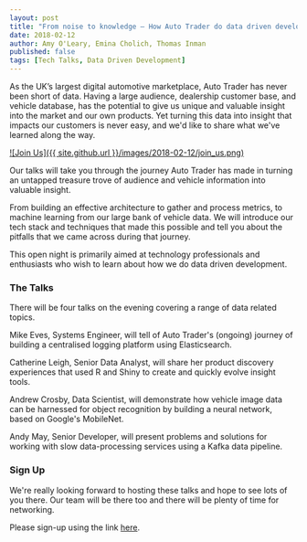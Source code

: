 ```yaml
---
layout: post
title: "From noise to knowledge – How Auto Trader do data driven development"
date: 2018-02-12
author: Amy O'Leary, Emina Cholich, Thomas Inman
published: false
tags: [Tech Talks, Data Driven Development]
---
```


As the UK’s largest digital automotive marketplace, Auto Trader has never been short of data. Having a large audience, dealership customer base, and vehicle database, has the potential to give us unique and valuable insight into the market and our own products. Yet turning this data into insight that impacts our customers is never easy, and we'd like to share what we've learned along the way.

[![Join Us]({{ site.github.url }}/images/2018-02-12/join_us.png)](https://www.eventbrite.co.uk/e/from-noise-to-knowledge-how-auto-trader-do-data-driven-development-tickets-43017732195)

Our talks will take you through the journey Auto Trader has made in turning an untapped treasure trove of audience and vehicle information into valuable insight.

From building an effective architecture to gather and process metrics, to machine learning from our large bank of vehicle data. We will introduce our tech stack and techniques that made this possible and tell you about the pitfalls that we came across during that journey.

This open night is primarily aimed at technology professionals and enthusiasts who wish to learn about how we do data driven development.

### The Talks

There will be four talks on the evening covering a range of data related topics.

Mike Eves, Systems Engineer, will tell of Auto Trader's (ongoing) journey of building a centralised logging platform using Elasticsearch.

Catherine Leigh, Senior Data Analyst, will share her product discovery experiences that used R and Shiny to create and quickly evolve insight tools.

Andrew Crosby, Data Scientist, will demonstrate how vehicle image data can be harnessed for object recognition by building a neural network, based on Google's MobileNet.

Andy May, Senior Developer, will present problems and solutions for working with slow data-processing services using a Kafka data pipeline.

### Sign Up

We're really looking forward to hosting these talks and hope to see lots of you there. Our team will be there too and there will be plenty of time for networking.

Please sign-up using the link [here](https://www.eventbrite.co.uk/e/from-noise-to-knowledge-how-auto-trader-do-data-driven-development-tickets-43017732195).
